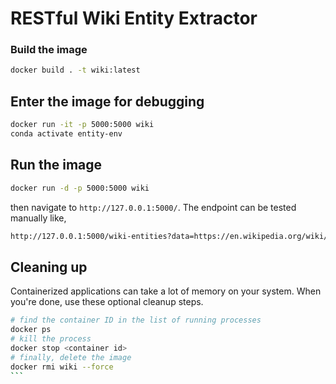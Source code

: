 # RESTful Wiki Entity Extractor
 
 
 ### Build the image
 
```bash
docker build . -t wiki:latest
```


## Enter the image for debugging
```bash
docker run -it -p 5000:5000 wiki 
conda activate entity-env
```

## Run the image
```bash
docker run -d -p 5000:5000 wiki
```

then navigate to `http://127.0.0.1:5000/`. The endpoint can be tested manually like,
```bash
http://127.0.0.1:5000/wiki-entities?data=https://en.wikipedia.org/wiki/Manhattan_Project
```

## Cleaning up
Containerized applications can take a lot of memory on your system. 
When you're done, use these optional cleanup steps.
````bash
# find the container ID in the list of running processes
docker ps
# kill the process
docker stop <container id>
# finally, delete the image
docker rmi wiki --force
```
 